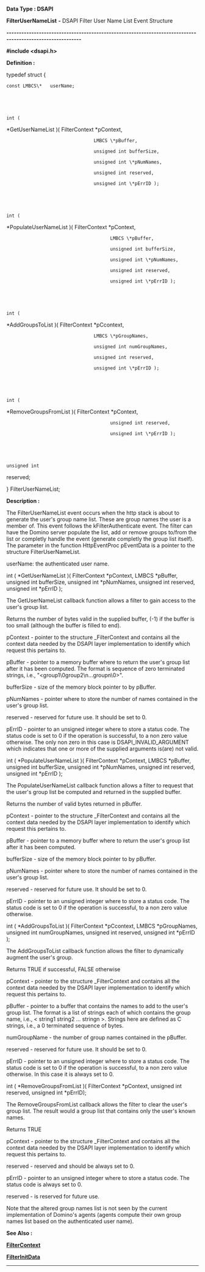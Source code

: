 




<!--
 /\* Font Definitions \*/
 @font-face
 {font-family:Courier;
 panose-1:2 7 4 9 2 2 5 2 4 4;}
@font-face
 {font-family:"Tms Rmn";
 panose-1:2 2 6 3 4 5 5 2 3 4;}
@font-face
 {font-family:Helv;
 panose-1:2 11 6 4 2 2 2 3 2 4;}
@font-face
 {font-family:"Cambria Math";
 panose-1:2 4 5 3 5 4 6 3 2 4;}
 /\* Style Definitions \*/
 p.MsoNormal, li.MsoNormal, div.MsoNormal
 {margin-top:0cm;
 margin-right:0cm;
 margin-bottom:8.0pt;
 margin-left:0cm;
 line-height:107%;
 font-size:11.0pt;
 font-family:"Calibri",sans-serif;}
.MsoChpDefault
 {font-size:11.0pt;}
.MsoPapDefault
 {margin-bottom:8.0pt;
 line-height:107%;}
 /\* Page Definitions \*/
 @page WordSection1
 {size:612.0pt 792.0pt;
 margin:72.0pt 72.0pt 72.0pt 72.0pt;}
div.WordSection1
 {page:WordSection1;}
-->




 


**Data Type : DSAPI**



**FilterUserNameList** **-** DSAPI Filter
User Name List Event Structure


**----------------------------------------------------------------------------------------------------------**



**#include
<dsapi.h>**



**Definition :**



typedef struct {  

    const LMBCS\*   userName;


 


    int (
\*GetUserNameList )( FilterContext \*pContext,   

                                    LMBCS \*pBuffer,  

                                    unsigned int bufferSize,  

                                    unsigned int \*pNumNames,  

                                    unsigned int reserved,  

                                    unsigned int \*pErrID );


 


    int (
\*PopulateUserNameList )( FilterContext \*pContext,   

                                          LMBCS \*pBuffer,  

                                          unsigned int bufferSize,  

                                          unsigned int \*pNumNames,  

                                          unsigned int reserved,  

                                          unsigned int \*pErrID );


 


    int (
\*AddGroupsToList )( FilterContext \*pCcontext,   

                                    LMBCS \*pGroupNames,  

                                    unsigned int numGroupNames,  

                                    unsigned int reserved,  

                                    unsigned int \*pErrID );


 


    int (
\*RemoveGroupsFromList )( FilterContext \*pContext,   

                                          unsigned int reserved,  

                                          unsigned int \*pErrID );


 


    unsigned int
reserved;  

} FilterUserNameList;


 


 


**Description :**



The
FilterUserNameList event occurs when the http stack is about to generate the
user's group name list. These are group names the user is a member of. This
event follows the kFilterAuthenticate event. The filter can have the Domino
server populate the list, add or remove groups to/from the list or completly
handle the event (generate completly the group list itself). The parameter in
the function HttpEventProc pEventData is a pointer to the structure
FilterUserNameList.


 


userName:
the authenticated user name.


 


int (
\*GetUserNameList )( FilterContext \*pContext, LMBCS \*pBuffer, unsigned int
bufferSize, unsigned int \*pNumNames, unsigned int reserved, unsigned int
\*pErrID );


The
GetUserNameList callback function allows a filter to gain access to the user's
group list.


Returns the
number of bytes valid in the supplied buffer, (-1) if the buffer is too small
(although the buffer is filled to end).


 


pContext          -
pointer to the structure \_FilterContext and contains all the context data
needed by the DSAPI layer implementation to identify which request this
pertains to.


pBuffer             -
pointer to a memory buffer where to return the user's group list after it has
been computed. The format is sequence of zero terminated strings, i.e.,
"<group1\0group2\n...groupn\0>".


bufferSize         -
size of the memory block pointer to by pBuffer.


pNumNames     -
pointer where to store the number of names contained in the user's group list.


reserved           -
reserved for future use. It should be set to 0.


pErrID              -
pointer to an unsigned integer where to store a status code. The status code is
set to 0 if the operation is successful, to a non zero value otherwise. The
only non zero in this case is DSAPI\_INVALID\_ARGUMENT which indicates that one
or more of the supplied arguments is(are) not valid.


 


int (
\*PopulateUserNameList )( FilterContext \*pContext, LMBCS \*pBuffer, unsigned int
bufferSize, unsigned int \*pNumNames, unsigned int reserved, unsigned int
\*pErrID );


The
PopulateUserNameList callback function allows a filter to request that the
user's group list be computed and returned in the supplied buffer.


Returns the
number of valid bytes returned in pBuffer.


 


pContext           -
pointer to the structure \_FilterContext and contains all the context data
needed by the DSAPI layer implementation to identify which request this pertains
to.


pBuffer             -
pointer to a memory buffer where to return the user's group list after it has
been computed.


bufferSize         -
size of the memory block pointer to by pBuffer.


pNumNames     -
pointer where to store the number of names contained in the user's group list.


reserved           -
reserved for future use. It should be set to 0.


pErrID              -
pointer to an unsigned integer where to store a status code. The status code is
set to 0 if the operation is successful, to a non zero value otherwise.


 


int (
\*AddGroupsToList )( FilterContext \*pCcontext, LMBCS \*pGroupNames, unsigned int
numGroupNames, unsigned int reserved, unsigned int \*pErrID );


The
AddGroupsToList callback function allows the filter to dynamically augment the
user's group.


Returns TRUE
if successful, FALSE otherwise


 


pContext           -
pointer to the structure \_FilterContext and contains all the context data
needed by the DSAPI layer implementation to identify which request this
pertains to.


pBuffer             -
pointer to a buffer that contains the names to add to the user's group list.
The format is a list of strings each of which contains the group name, i.e.,
< string1 string2 ... stringn >. Strings here are defined as C strings,
i.e., a 0 terminated sequence of bytes.


numGroupName   -
the number of group names contained in the pBuffer.


reserved           -
reserved for future use. It should be set to 0.


pErrID              -
pointer to an unsigned integer where to store a status code. The status code is
set to 0 if the operation is successful, to a non zero value otherwise. In this
case it is always set to 0.


 


int (
\*RemoveGroupsFromList )( FilterContext \*pContext, unsigned int reserved,
unsigned int \*pErrID);


The
RemoveGroupsFromList callback allows the filter to clear the user's group list.
The result would a group list that contains only the user's known names.


Returns TRUE


 


pContext           -
pointer to the structure \_FilterContext and contains all the context data
needed by the DSAPI layer implementation to identify which request this
pertains to.


reserved           -
reserved and should be always set to 0.


pErrID              -
pointer to an unsigned integer where to store a status code. The status code is
always set to 0.


 


reserved     -
is reserved for future use.


 


Note that
the altered group names list is not seen by the current implementation of
Domino's agents (agents compute their own group names list based on the
authenticated user name).


 


 **See Also :**


**[FilterContext](FilterContext.md)**


**[FilterInitData](FilterInitData.md)**



----------------------------------------------------------------------------------------------------------


 





